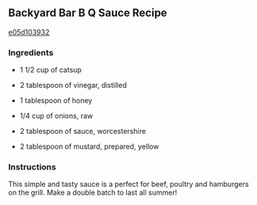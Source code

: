 ## Backyard Bar B Q Sauce Recipe

[e05d103932](http://cookeatshare.com/recipes/backyard-bar-b-q-sauce-73108)

### Ingredients

 - 1 1/2 cup of catsup

 - 2 tablespoon of vinegar, distilled

 - 1 tablespoon of honey

 - 1/4 cup of onions, raw

 - 2 tablespoon of sauce, worcestershire

 - 2 tablespoon of mustard, prepared, yellow

### Instructions

This simple and tasty sauce is a perfect for beef, poultry and hamburgers on the grill. Make a double batch to last all summer!